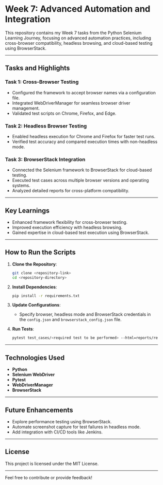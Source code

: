 # Week 7: Advanced Automation and Integration

This repository contains my Week 7 tasks from the Python Selenium Learning Journey, focusing on advanced automation practices, including cross-browser compatibility, headless browsing, and cloud-based testing using BrowserStack.

---

## Tasks and Highlights

### **Task 1: Cross-Browser Testing**
- Configured the framework to accept browser names via a configuration file.  
- Integrated WebDriverManager for seamless browser driver management.  
- Validated test scripts on Chrome, Firefox, and Edge.  

### **Task 2: Headless Browser Testing**
- Enabled headless execution for Chrome and Firefox for faster test runs.  
- Verified test accuracy and compared execution times with non-headless mode.  

### **Task 3: BrowserStack Integration**
- Connected the Selenium framework to BrowserStack for cloud-based testing.  
- Executed test cases across multiple browser versions and operating systems.  
- Analyzed detailed reports for cross-platform compatibility.  

---

## Key Learnings
- Enhanced framework flexibility for cross-browser testing.  
- Improved execution efficiency with headless browsing.  
- Gained expertise in cloud-based test execution using BrowserStack.  

---

## How to Run the Scripts
1. **Clone the Repository**:  
   ```bash
   git clone <repository-link>
   cd <repository-directory>
   ```

2. **Install Dependencies**:  
   ```bash
   pip install -r requirements.txt
   ```

3. **Update Configurations**:  
   - Specify browser, headless mode and BrowserStack credentials in the `config.json` and `browserstack_config.json` file.

4. **Run Tests**:  
   ```bash
   pytest test_cases/<required test to be performed> --html=reports/report.html
   ```

---

## Technologies Used
- **Python**  
- **Selenium WebDriver**  
- **Pytest**  
- **WebDriverManager**  
- **BrowserStack**  

---

## Future Enhancements
- Explore performance testing using BrowserStack.  
- Automate screenshot capture for test failures in headless mode.  
- Add integration with CI/CD tools like Jenkins.  

---

## License
This project is licensed under the MIT License.

--- 

Feel free to contribute or provide feedback!